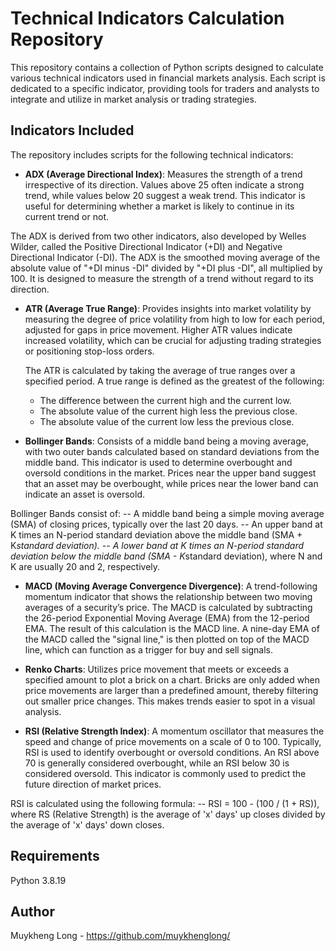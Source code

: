 # Technical Indicators Calculation Repository

This repository contains a collection of Python scripts designed to calculate various technical indicators used in financial markets analysis. Each script is dedicated to a specific indicator, providing tools for traders and analysts to integrate and utilize in market analysis or trading strategies.

## Indicators Included

The repository includes scripts for the following technical indicators:

- **ADX (Average Directional Index)**: Measures the strength of a trend irrespective of its direction. Values above 25 often indicate a strong trend, while values below 20 suggest a weak trend. This indicator is useful for determining whether a market is likely to continue in its current trend or not.

The ADX is derived from two other indicators, also developed by Welles Wilder, called the Positive Directional Indicator (+DI) and Negative Directional Indicator (-DI). The ADX is the smoothed moving average of the absolute value of "+DI minus -DI" divided by "+DI plus -DI", all multiplied by 100. It is designed to measure the strength of a trend without regard to its direction.

- **ATR (Average True Range)**: Provides insights into market volatility by measuring the degree of price volatility from high to low for each period, adjusted for gaps in price movement. Higher ATR values indicate increased volatility, which can be crucial for adjusting trading strategies or positioning stop-loss orders.

  The ATR is calculated by taking the average of true ranges over a specified period. A true range is defined as the greatest of the following: 
  - The difference between the current high and the current low.
  - The absolute value of the current high less the previous close.
  - The absolute value of the current low less the previous close.

- **Bollinger Bands**: Consists of a middle band being a moving average, with two outer bands calculated based on standard deviations from the middle band. This indicator is used to determine overbought and oversold conditions in the market. Prices near the upper band suggest that an asset may be overbought, while prices near the lower band can indicate an asset is oversold.

Bollinger Bands consist of:
-- A middle band being a simple moving average (SMA) of closing prices, typically over the last 20 days.
-- An upper band at K times an N-period standard deviation above the middle band (SMA + K*standard deviation).
-- A lower band at K times an N-period standard deviation below the middle band (SMA - K*standard deviation),
where N and K are usually 20 and 2, respectively.

- **MACD (Moving Average Convergence Divergence)**: A trend-following momentum indicator that shows the relationship between two moving averages of a security’s price. The MACD is calculated by subtracting the 26-period Exponential Moving Average (EMA) from the 12-period EMA. The result of this calculation is the MACD line. A nine-day EMA of the MACD called the "signal line," is then plotted on top of the MACD line, which can function as a trigger for buy and sell signals.

- **Renko Charts**: Utilizes price movement that meets or exceeds a specified amount to plot a brick on a chart. Bricks are only added when price movements are larger than a predefined amount, thereby filtering out smaller price changes. This makes trends easier to spot in a visual analysis.

- **RSI (Relative Strength Index)**: A momentum oscillator that measures the speed and change of price movements on a scale of 0 to 100. Typically, RSI is used to identify overbought or oversold conditions. An RSI above 70 is generally considered overbought, while an RSI below 30 is considered oversold. This indicator is commonly used to predict the future direction of market prices.

RSI is calculated using the following formula:
-- RSI = 100 - (100 / (1 + RS)),
where RS (Relative Strength) is the average of 'x' days' up closes divided by the average of 'x' days' down closes.

## Requirements

Python 3.8.19

## Author

Muykheng Long - https://github.com/muykhenglong/
